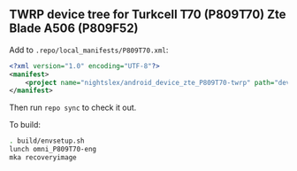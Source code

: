 ## TWRP device tree for Turkcell T70 (P809T70) Zte Blade A506 (P809F52)

Add to `.repo/local_manifests/P809T70.xml`:

```xml
<?xml version="1.0" encoding="UTF-8"?>
<manifest>
	<project name="nightslex/android_device_zte_P809T70-twrp" path="device/zte/P809T70"  remote="github" revision="android-8.1" />
</manifest>
```

Then run `repo sync` to check it out.

To build:

```sh
. build/envsetup.sh
lunch omni_P809T70-eng
mka recoveryimage
```

